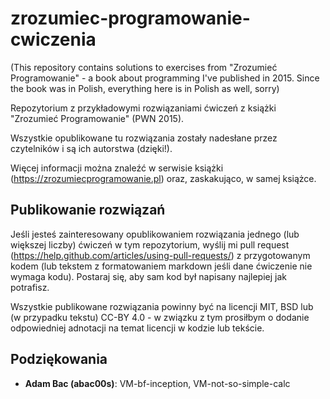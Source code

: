 # zrozumiec-programowanie-cwiczenia
(This repository contains solutions to exercises from "Zrozumieć
Programowanie" - a book about programming I've published in 2015. Since the book
was in Polish, everything here is in Polish as well, sorry)

Repozytorium z przykładowymi rozwiązaniami ćwiczeń z książki "Zrozumieć Programowanie" (PWN 2015).

Wszystkie opublikowane tu rozwiązania zostały nadesłane przez czytelników i są ich autorstwa (dzięki!).

Więcej informacji można znaleźć w serwisie książki (https://zrozumiecprogramowanie.pl)
oraz, zaskakująco, w samej książce.

## Publikowanie rozwiązań
Jeśli jesteś zainteresowany opublikowaniem rozwiązania jednego (lub większej
liczby) ćwiczeń w tym repozytorium, wyślij mi pull request (https://help.github.com/articles/using-pull-requests/) z przygotowanym kodem (lub tekstem z formatowaniem markdown jeśli dane ćwiczenie nie wymaga kodu). Postaraj się, aby sam kod był napisany najlepiej jak potrafisz.

Wszystkie publikowane rozwiązania powinny być na licencji MIT, BSD lub (w przypadku tekstu) CC-BY 4.0 - w związku z tym prosiłbym o dodanie odpowiedniej adnotacji na temat licencji w kodzie lub tekście.

## Podziękowania
 + **Adam Bac (abac00s)**: VM-bf-inception, VM-not-so-simple-calc

